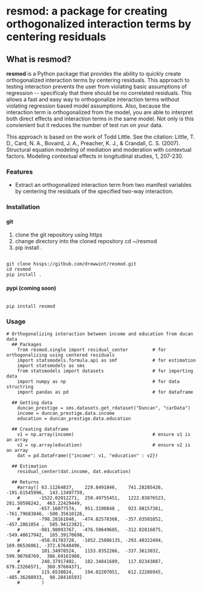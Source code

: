 # resmod: a package for creating orthogonalized interaction terms by centering residuals

## What is resmod? 
**resmod** is a Python package that provides the ability to quickly create orthogonalized interaction terms by centering residuals. This approach to testing interaction prevents the user from violating basic assumptions of regression -- specificaly that there should be no correlated residuals. This allows a fast and easy way to orthogonalize interaction terms without violating regression based model assumptions. Also, because the interaction term is orthogonalized from the model, you are able to interpret both direct effects and interaction terms in the same model. Not only is this convienient but it reduces the number of test run on your data. 

This approach is based on the work of Todd Little. 
See the citation: Little, T. D., Card, N. A., Bovaird, J. A., Preacher, K. J., & Crandall, C. S. (2007). Structural equation modeling of mediation and moderation with contextual factors. Modeling contextual effects in longitudinal studies, 1, 207-230.

### Features
- Extract an orthogonalized interaction term from two manifest variables by centering the residuals of the specified two-way interaction.

### Installation
#### git
1. clone the git repository using https
2. change directory into the cloned repository cd ~/resmod
3. pip install .

```

git clone hssps://gitbub.com/drewwint/resmod.git
cd resmod
pip install . 

```

#### pypi (coming soon)

```

pip install resmod

```

### Usage 

```
# Orthogonalizing interaction between income and education from ducan data
  ## Packages
    from resmod.single import residual_center         # for orthogonalizing using centered residuals
    import statsmodels.formula.api as smf             # for estimation 
    import statsmodels as sms             
    from statsmodels import datasets                  # for importing data
    import numpy as np                                # for data structring
    import pandas as pd                               # for dataframe 
    
  ## Getting data
    duncan_prestige = sms.datasets.get_rdataset("Duncan", "carData")
    income = duncan_prestige.data.income
    education = duncan_prestige.data.education
    
  ## Creating dataframe
    v1 = np.array(income)                             # ensure v1 is an array
    v2 = np.array(education)                          # ensure v2 is an array 
    dat = pd.DataFrame({"income": v1, "education" : v2})
  
  ## Estimation 
    residual_center(dat.income, dat.education)
  
  ## Returns
    #array([ 63.11264837,    229.8491846,    741.28285426,  -191.61545996,  143.13497759, 
    #       -1522.02012271,  250.49755451,   1222.03876523,  281.50598242,  463.22429449,  
    #       -657.16077574,   951.3190848 ,   923.98157381,  -761.79683046, -500.35610126,  
    #       -798.28161848,  -474.82578368,  -357.03501052,  -457.2861054 ,  585.94123821,
    #       -981.98093767,  -476.50649685,  -312.02816875,  -549.40617942,  165.39170698,  
    #       -458.91783728,  -1052.25086135, -293.40322494,   169.06536061, -372.67648496,   
    #        101.34978524,   1153.8352266,  -337.3613032,    599.90768769,  386.69161908,   
    #        248.37917402,   182.34841689,   117.02343887,   679.23266571,  360.97604371,
    #        115.6538024,    194.02207051,   612.22286945,  -485.36288933,  98.28416593]
    #        )



```

